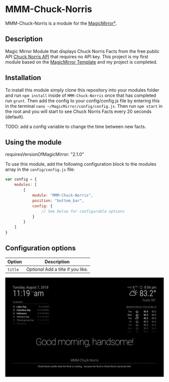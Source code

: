 # MMM-Chuck-Norris

MMM-Chuck-Norris is a module for the [MagicMirror²](https://github.com/MichMich/MagicMirror/).

## Description
Magic Mirror Module that displays Chuck Norris Facts from the free public API [Chuck Norris API](https://api.chucknorris.io/) that requires no API key. This project is my first module based on the [MagicMirror Template](https://github.com/roramirez/MagicMirror-Module-Template) and my project is completed.

## Installation
To install this module simply clone this repository into your modules folder and run `npm install` inside of `MMM-Chuck-Norris` once that has completed run `grunt`. Then add the config to your config/config.js file by entering this in the terminal `nano ~/MagicMirror/config/config.js`. Then run `npm start` in the root and you will start to see Chuck Norris Facts every 20 seconds (default).

TODO: add a config variable to change the time between new facts.

## Using the module

requiresVersionOfMagicMirror: "2.1.0"

To use this module, add the following configuration block to the modules array in the `config/config.js` file:
```js
var config = {
    modules: [
        {
            module: "MMM-Chuck-Norris",
            position: "bottom_bar",
            config: {
                // See below for configurable options
            }
        }
    ]
}
```

## Configuration options

| Option           | Description
|----------------- |-----------
| `title`          | *Optional* Add a tilte if you like.

![alt text](/assets/img/screenshot.png "Screen Shot for MMM-Chuck-Norris")

